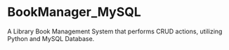 # BookManager_MySQL
A Library Book Management System that performs CRUD actions, utilizing Python and MySQL Database.
